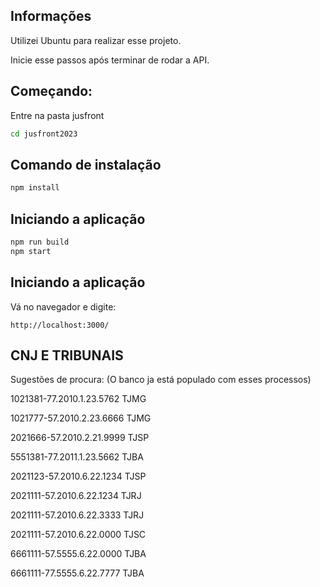 ## Informações
Utilizei Ubuntu para realizar esse projeto.

Inicie esse passos após terminar de rodar a API.

## Começando:
Entre na pasta jusfront
```bash
cd jusfront2023
```

## Comando de instalação
```bash
npm install
```

## Iniciando a aplicação

```bash
npm run build
npm start
```

## Iniciando a aplicação
Vá no navegador e digite:

```
http://localhost:3000/
```

## CNJ E TRIBUNAIS


Sugestões de procura: (O banco ja está populado com esses processos)

1021381-77.2010.1.23.5762
TJMG

1021777-57.2010.2.23.6666
TJMG

2021666-57.2010.2.21.9999
TJSP

5551381-77.2011.1.23.5662
TJBA

2021123-57.2010.6.22.1234
TJSP

2021111-57.2010.6.22.1234
TJRJ

2021111-57.2010.6.22.3333
TJRJ

2021111-57.2010.6.22.0000
TJSC

6661111-57.5555.6.22.0000
TJBA

6661111-77.5555.6.22.7777
TJBA

